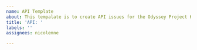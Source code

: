 ```yaml
---
name: API Template
about: This tempalate is to create API issues for the Odyssey Project Kanban
title: 'API: '
labels: ''
assignees: nicolemne

---
```



